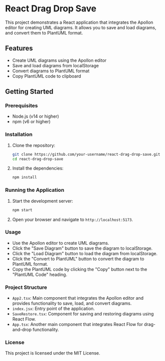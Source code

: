 # React Drag Drop Save

This project demonstrates a React application that integrates the Apollon editor for creating UML diagrams. It allows you to save and load diagrams, and convert them to PlantUML format.

## Features

- Create UML diagrams using the Apollon editor
- Save and load diagrams from localStorage
- Convert diagrams to PlantUML format
- Copy PlantUML code to clipboard

## Getting Started

### Prerequisites

- Node.js (v14 or higher)
- npm (v6 or higher)

### Installation

1. Clone the repository:

   ```sh
   git clone https://github.com/your-username/react-drag-drop-save.git
   cd react-drag-drop-save
   ```

2. Install the dependencies:

   ```sh
   npm install
   ```

### Running the Application

1. Start the development server:

   ```sh
   npm start
   ```

2. Open your browser and navigate to `http://localhost:5173`.

### Usage

- Use the Apollon editor to create UML diagrams.
- Click the "Save Diagram" button to save the diagram to localStorage.
- Click the "Load Diagram" button to load the diagram from localStorage.
- Click the "Convert to PlantUML" button to convert the diagram to PlantUML format.
- Copy the PlantUML code by clicking the "Copy" button next to the "PlantUML Code" heading.

### Project Structure

- `App2.tsx`: Main component that integrates the Apollon editor and provides functionality to save, load, and convert diagrams.
- `index.jsx`: Entry point of the application.
- `SaveRestore.tsx`: Component for saving and restoring diagrams using React Flow.
- `App.tsx`: Another main component that integrates React Flow for drag-and-drop functionality.

### License

This project is licensed under the MIT License.
